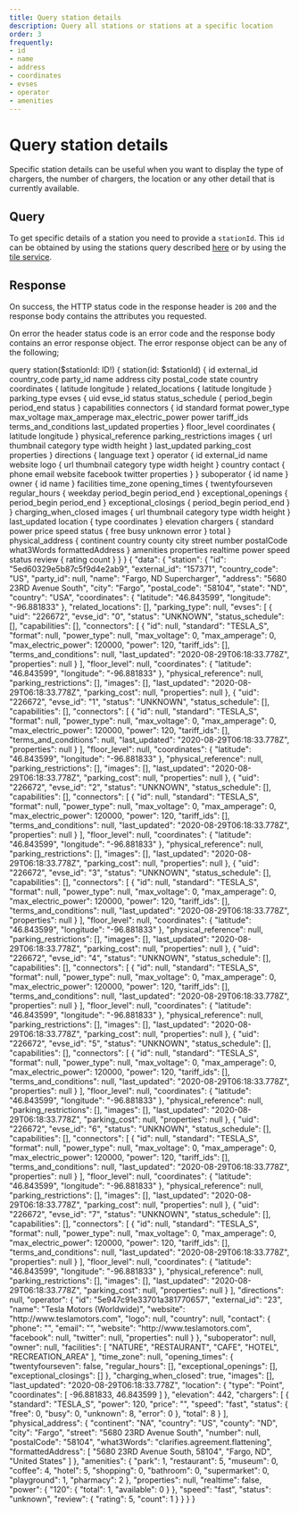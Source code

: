 ```yaml
---
title: Query station details
description: Query all stations or stations at a specific location
order: 3
frequently:
- id
- name
- address
- coordinates
- evses
- operator
- amenities
---
```


# Query station details
Specific station details can be useful when you want to display the type of chargers, the number of chargers, the location or any other detail that is currently available.  

## Query
To get specific details of a station you need to provide a `stationId`. This `id` can be obtained by using the stations query described [here](/API-Reference/Stations/query-stations) or by using the [tile service](/API-Reference/Tile-Service/introduction).

<schema name="station" :frequent="frequently"></schema>

## Response
On success, the HTTP status code in the response header is `200` and the response body contains the attributes you requested.

On error the header status code is an error code and the response body contains an error response object. The error response object can be any of the following;

<errors name="station"></errors>

<playground>
<code-block lang="graphql" type="query" edit-url="https://playground.chargetrip.com/?page=station">					
query station($stationId: ID!) {
  station(id: $stationId) {
    id
    external_id
    country_code
    party_id
    name
    address
    city
    postal_code
    state
    country
    coordinates {
      latitude
      longitude
    }
    related_locations {
      latitude
      longitude
    }
    parking_type
    evses {
      uid
      evse_id
      status
      status_schedule {
        period_begin
        period_end
        status
      }
      capabilities
      connectors {
        id
        standard
        format
        power_type
        max_voltage
        max_amperage
        max_electric_power
        power
        tariff_ids
        terms_and_conditions
        last_updated
        properties
      }
      floor_level
      coordinates {
        latitude
        longitude
      }
      physical_reference
      parking_restrictions
      images {
        url
        thumbnail
        category
        type
        width
        height
      }
      last_updated
      parking_cost
      properties
    }
    directions {
      language
      text
    }
    operator {
      id
      external_id
      name
      website
      logo {
        url
        thumbnail
        category
        type
        width
        height
      }
      country
      contact {
        phone
        email
        website
        facebook
        twitter
        properties
      }
    }
    suboperator {
      id
      name
    }
    owner {
      id
      name
    }
    facilities
    time_zone
    opening_times {
      twentyfourseven
      regular_hours {
        weekday
        period_begin
        period_end
      }
      exceptional_openings {
        period_begin
        period_end
      }
      exceptional_closings {
        period_begin
        period_end
      }
    }
    charging_when_closed
    images {
      url
      thumbnail
      category
      type
      width
      height
    }
    last_updated
    location {
      type
      coordinates
    }
    elevation
    chargers {
      standard
      power
      price
      speed
      status {
        free
        busy
        unknown
        error
      }
      total
    }
    physical_address {
      continent
      country
      county
      city
      street
      number
      postalCode
      what3Words
      formattedAddress
    }
    amenities
    properties
    realtime
    power
    speed
    status
    review {
      rating
      count
    }
  }
}
</code-block>
<code-block lang="json" type="response">
{
  "data": {
    "station": {
      "id": "5ed60329e5b87c5f9d4e2ab9",
      "external_id": "157371",
      "country_code": "US",
      "party_id": null,
      "name": "Fargo, ND Supercharger",
      "address": "5680 23RD Avenue South",
      "city": "Fargo",
      "postal_code": "58104",
      "state": "ND",
      "country": "USA",
      "coordinates": {
        "latitude": "46.843599",
        "longitude": "-96.881833"
      },
      "related_locations": [],
      "parking_type": null,
      "evses": [
        {
          "uid": "226672",
          "evse_id": "0",
          "status": "UNKNOWN",
          "status_schedule": [],
          "capabilities": [],
          "connectors": [
            {
              "id": null,
              "standard": "TESLA_S",
              "format": null,
              "power_type": null,
              "max_voltage": 0,
              "max_amperage": 0,
              "max_electric_power": 120000,
              "power": 120,
              "tariff_ids": [],
              "terms_and_conditions": null,
              "last_updated": "2020-08-29T06:18:33.778Z",
              "properties": null
            }
          ],
          "floor_level": null,
          "coordinates": {
            "latitude": "46.843599",
            "longitude": "-96.881833"
          },
          "physical_reference": null,
          "parking_restrictions": [],
          "images": [],
          "last_updated": "2020-08-29T06:18:33.778Z",
          "parking_cost": null,
          "properties": null
        },
        {
          "uid": "226672",
          "evse_id": "1",
          "status": "UNKNOWN",
          "status_schedule": [],
          "capabilities": [],
          "connectors": [
            {
              "id": null,
              "standard": "TESLA_S",
              "format": null,
              "power_type": null,
              "max_voltage": 0,
              "max_amperage": 0,
              "max_electric_power": 120000,
              "power": 120,
              "tariff_ids": [],
              "terms_and_conditions": null,
              "last_updated": "2020-08-29T06:18:33.778Z",
              "properties": null
            }
          ],
          "floor_level": null,
          "coordinates": {
            "latitude": "46.843599",
            "longitude": "-96.881833"
          },
          "physical_reference": null,
          "parking_restrictions": [],
          "images": [],
          "last_updated": "2020-08-29T06:18:33.778Z",
          "parking_cost": null,
          "properties": null
        },
        {
          "uid": "226672",
          "evse_id": "2",
          "status": "UNKNOWN",
          "status_schedule": [],
          "capabilities": [],
          "connectors": [
            {
              "id": null,
              "standard": "TESLA_S",
              "format": null,
              "power_type": null,
              "max_voltage": 0,
              "max_amperage": 0,
              "max_electric_power": 120000,
              "power": 120,
              "tariff_ids": [],
              "terms_and_conditions": null,
              "last_updated": "2020-08-29T06:18:33.778Z",
              "properties": null
            }
          ],
          "floor_level": null,
          "coordinates": {
            "latitude": "46.843599",
            "longitude": "-96.881833"
          },
          "physical_reference": null,
          "parking_restrictions": [],
          "images": [],
          "last_updated": "2020-08-29T06:18:33.778Z",
          "parking_cost": null,
          "properties": null
        },
        {
          "uid": "226672",
          "evse_id": "3",
          "status": "UNKNOWN",
          "status_schedule": [],
          "capabilities": [],
          "connectors": [
            {
              "id": null,
              "standard": "TESLA_S",
              "format": null,
              "power_type": null,
              "max_voltage": 0,
              "max_amperage": 0,
              "max_electric_power": 120000,
              "power": 120,
              "tariff_ids": [],
              "terms_and_conditions": null,
              "last_updated": "2020-08-29T06:18:33.778Z",
              "properties": null
            }
          ],
          "floor_level": null,
          "coordinates": {
            "latitude": "46.843599",
            "longitude": "-96.881833"
          },
          "physical_reference": null,
          "parking_restrictions": [],
          "images": [],
          "last_updated": "2020-08-29T06:18:33.778Z",
          "parking_cost": null,
          "properties": null
        },
        {
          "uid": "226672",
          "evse_id": "4",
          "status": "UNKNOWN",
          "status_schedule": [],
          "capabilities": [],
          "connectors": [
            {
              "id": null,
              "standard": "TESLA_S",
              "format": null,
              "power_type": null,
              "max_voltage": 0,
              "max_amperage": 0,
              "max_electric_power": 120000,
              "power": 120,
              "tariff_ids": [],
              "terms_and_conditions": null,
              "last_updated": "2020-08-29T06:18:33.778Z",
              "properties": null
            }
          ],
          "floor_level": null,
          "coordinates": {
            "latitude": "46.843599",
            "longitude": "-96.881833"
          },
          "physical_reference": null,
          "parking_restrictions": [],
          "images": [],
          "last_updated": "2020-08-29T06:18:33.778Z",
          "parking_cost": null,
          "properties": null
        },
        {
          "uid": "226672",
          "evse_id": "5",
          "status": "UNKNOWN",
          "status_schedule": [],
          "capabilities": [],
          "connectors": [
            {
              "id": null,
              "standard": "TESLA_S",
              "format": null,
              "power_type": null,
              "max_voltage": 0,
              "max_amperage": 0,
              "max_electric_power": 120000,
              "power": 120,
              "tariff_ids": [],
              "terms_and_conditions": null,
              "last_updated": "2020-08-29T06:18:33.778Z",
              "properties": null
            }
          ],
          "floor_level": null,
          "coordinates": {
            "latitude": "46.843599",
            "longitude": "-96.881833"
          },
          "physical_reference": null,
          "parking_restrictions": [],
          "images": [],
          "last_updated": "2020-08-29T06:18:33.778Z",
          "parking_cost": null,
          "properties": null
        },
        {
          "uid": "226672",
          "evse_id": "6",
          "status": "UNKNOWN",
          "status_schedule": [],
          "capabilities": [],
          "connectors": [
            {
              "id": null,
              "standard": "TESLA_S",
              "format": null,
              "power_type": null,
              "max_voltage": 0,
              "max_amperage": 0,
              "max_electric_power": 120000,
              "power": 120,
              "tariff_ids": [],
              "terms_and_conditions": null,
              "last_updated": "2020-08-29T06:18:33.778Z",
              "properties": null
            }
          ],
          "floor_level": null,
          "coordinates": {
            "latitude": "46.843599",
            "longitude": "-96.881833"
          },
          "physical_reference": null,
          "parking_restrictions": [],
          "images": [],
          "last_updated": "2020-08-29T06:18:33.778Z",
          "parking_cost": null,
          "properties": null
        },
        {
          "uid": "226672",
          "evse_id": "7",
          "status": "UNKNOWN",
          "status_schedule": [],
          "capabilities": [],
          "connectors": [
            {
              "id": null,
              "standard": "TESLA_S",
              "format": null,
              "power_type": null,
              "max_voltage": 0,
              "max_amperage": 0,
              "max_electric_power": 120000,
              "power": 120,
              "tariff_ids": [],
              "terms_and_conditions": null,
              "last_updated": "2020-08-29T06:18:33.778Z",
              "properties": null
            }
          ],
          "floor_level": null,
          "coordinates": {
            "latitude": "46.843599",
            "longitude": "-96.881833"
          },
          "physical_reference": null,
          "parking_restrictions": [],
          "images": [],
          "last_updated": "2020-08-29T06:18:33.778Z",
          "parking_cost": null,
          "properties": null
        }
      ],
      "directions": null,
      "operator": {
        "id": "5e947c91e33701a381770657",
        "external_id": "23",
        "name": "Tesla Motors (Worldwide)",
        "website": "http://www.teslamotors.com",
        "logo": null,
        "country": null,
        "contact": {
          "phone": "",
          "email": "",
          "website": "http://www.teslamotors.com",
          "facebook": null,
          "twitter": null,
          "properties": null
        }
      },
      "suboperator": null,
      "owner": null,
      "facilities": [
        "NATURE",
        "RESTAURANT",
        "CAFE",
        "HOTEL",
        "RECREATION_AREA"
      ],
      "time_zone": null,
      "opening_times": {
        "twentyfourseven": false,
        "regular_hours": [],
        "exceptional_openings": [],
        "exceptional_closings": []
      },
      "charging_when_closed": true,
      "images": [],
      "last_updated": "2020-08-29T06:18:33.778Z",
      "location": {
        "type": "Point",
        "coordinates": [
          -96.881833,
          46.843599
        ]
      },
      "elevation": 442,
      "chargers": [
        {
          "standard": "TESLA_S",
          "power": 120,
          "price": "",
          "speed": "fast",
          "status": {
            "free": 0,
            "busy": 0,
            "unknown": 8,
            "error": 0
          },
          "total": 8
        }
      ],
      "physical_address": {
        "continent": "NA",
        "country": "US",
        "county": "ND",
        "city": "Fargo",
        "street": "5680 23RD Avenue South",
        "number": null,
        "postalCode": "58104",
        "what3Words": "clarifies.agreement.flattening",
        "formattedAddress": [
          "5680 23RD Avenue South, 58104",
          "Fargo, ND",
          "United States"
        ]
      },
      "amenities": {
        "park": 1,
        "restaurant": 5,
        "museum": 0,
        "coffee": 4,
        "hotel": 5,
        "shopping": 0,
        "bathroom": 0,
        "supermarket": 0,
        "playground": 1,
        "pharmacy": 2
      },
      "properties": null,
      "realtime": false,
      "power": {
        "120": {
          "total": 1,
          "available": 0
        }
      },
      "speed": "fast",
      "status": "unknown",
      "review": {
        "rating": 5,
        "count": 1
      }
    }
  }
}
</code-block>
</playground>
